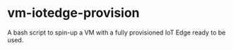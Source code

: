 # vm-iotedge-provision
A bash script to spin-up a VM with a fully provisioned IoT Edge ready to be used.
